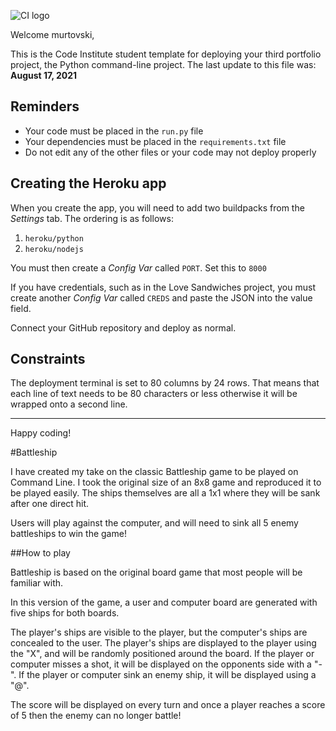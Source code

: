 ![CI logo](https://codeinstitute.s3.amazonaws.com/fullstack/ci_logo_small.png)

Welcome murtovski,

This is the Code Institute student template for deploying your third portfolio project, the Python command-line project. The last update to this file was: **August 17, 2021**

## Reminders

* Your code must be placed in the `run.py` file
* Your dependencies must be placed in the `requirements.txt` file
* Do not edit any of the other files or your code may not deploy properly

## Creating the Heroku app

When you create the app, you will need to add two buildpacks from the _Settings_ tab. The ordering is as follows:

1. `heroku/python`
2. `heroku/nodejs`

You must then create a _Config Var_ called `PORT`. Set this to `8000`

If you have credentials, such as in the Love Sandwiches project, you must create another _Config Var_ called `CREDS` and paste the JSON into the value field.

Connect your GitHub repository and deploy as normal.

## Constraints

The deployment terminal is set to 80 columns by 24 rows. That means that each line of text needs to be 80 characters or less otherwise it will be wrapped onto a second line.

-----
Happy coding!

#Battleship

I have created my take on the classic Battleship game to be played on Command Line. I took the original size of an 8x8 game and reproduced it
to be played easily. The ships themselves are all a 1x1 where they will be sank after one direct hit.

Users will play against the computer, and will need to sink all 5 enemy battleships to win the game!

##How to play

Battleship is based on the original board game that most people will be familiar with.

In this version of the game, a user and computer board are generated with five ships for both boards.

The player's ships are visible to the player, but the computer's ships are concealed to the user.
The player's ships are displayed to the player using the "X", and will be randomly positioned around the board.
If the player or computer misses a shot, it will be displayed on the opponents side with a "-".
If the player or computer sink an enemy ship, it will be displayed using a "@".

The score will be displayed on every turn and once a player reaches a score of 5 then the enemy can no longer
battle!


